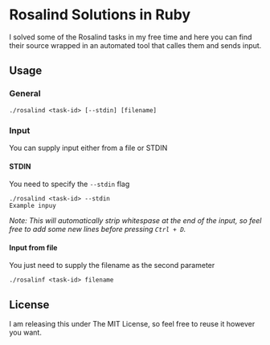 Rosalind Solutions in Ruby
==================

I solved some of the Rosalind tasks in my free time and here you can find their source wrapped in an automated tool that calles them and sends input.

Usage
-----
### General

```
./rosalind <task-id> [--stdin] [filename]
```

### Input

You can supply input either from a file or STDIN

#### STDIN

You need to specify the ```--stdin``` flag

```
./rosalind <task-id> --stdin
Example inpuy
```
*Note: This will automatically strip whitespase at the end of the input, so feel free to add some new lines before pressing ```Ctrl + D```.*

#### Input from file

You just need to supply the filename as the second parameter

```
./rosalinf <task-id> filename
```

License
-------
I am releasing this under The MIT License, so feel free to reuse it however you want.